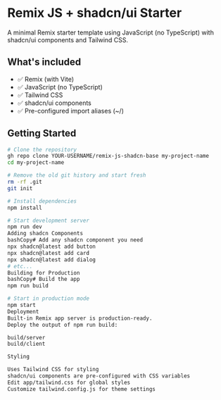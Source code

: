 # Remix JS + shadcn/ui Starter

A minimal Remix starter template using JavaScript (no TypeScript) with shadcn/ui components and Tailwind CSS.

## What's included

- ✅ Remix (with Vite)
- ✅ JavaScript (no TypeScript)
- ✅ Tailwind CSS
- ✅ shadcn/ui components
- ✅ Pre-configured import aliases (~/)

## Getting Started

```bash
# Clone the repository
gh repo clone YOUR-USERNAME/remix-js-shadcn-base my-project-name
cd my-project-name

# Remove the old git history and start fresh
rm -rf .git
git init

# Install dependencies
npm install

# Start development server
npm run dev
Adding shadcn Components
bashCopy# Add any shadcn component you need
npx shadcn@latest add button
npx shadcn@latest add card
npx shadcn@latest add dialog
# etc...
Building for Production
bashCopy# Build the app
npm run build

# Start in production mode
npm start
Deployment
Built-in Remix app server is production-ready.
Deploy the output of npm run build:

build/server
build/client

Styling

Uses Tailwind CSS for styling
shadcn/ui components are pre-configured with CSS variables
Edit app/tailwind.css for global styles
Customize tailwind.config.js for theme settings